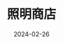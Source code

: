 ---
layout: page
title: 照明商店
description: >
  难得一见的在老中上映的老中女同，不容易。
category: 电影
img: assets/img/movie/2024/zhao_ming_shang_dian.webp
star: 5
date: 2024-02-26
---